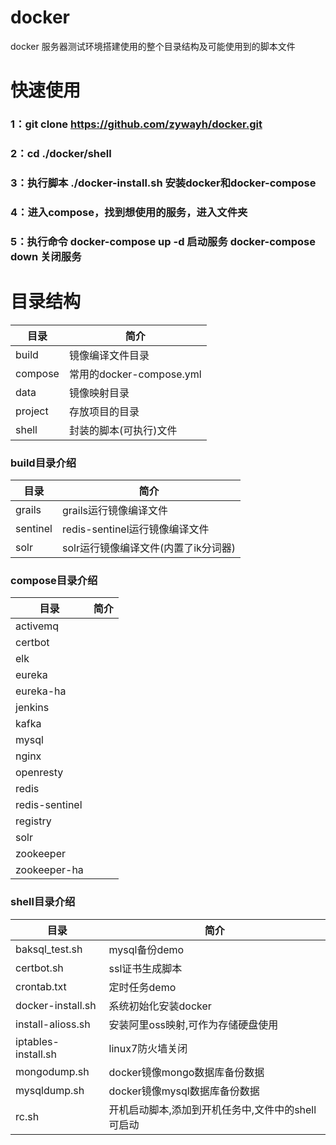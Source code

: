 # docker
docker 服务器测试环境搭建使用的整个目录结构及可能使用到的脚本文件

# 快速使用
### 1：git clone https://github.com/zywayh/docker.git
### 2：cd ./docker/shell
### 3：执行脚本  ./docker-install.sh  安装docker和docker-compose
### 4：进入compose，找到想使用的服务，进入文件夹
### 5：执行命令 docker-compose up -d 启动服务   docker-compose down 关闭服务

# 目录结构
目录|简介
---|---
build|镜像编译文件目录
compose|常用的docker-compose.yml
data|镜像映射目录
project|存放项目的目录
shell|封装的脚本(可执行)文件

### build目录介绍
目录|简介
---|---
grails|grails运行镜像编译文件
sentinel|redis-sentinel运行镜像编译文件
solr|solr运行镜像编译文件(内置了ik分词器)

### compose目录介绍
目录|简介
---|---
activemq|
certbot|
elk|
eureka|
eureka-ha|
jenkins|
kafka|
mysql|
nginx|
openresty|
redis|
redis-sentinel|
registry|
solr|
zookeeper|
zookeeper-ha|

### shell目录介绍
目录|简介
---|---
baksql_test.sh|mysql备份demo
certbot.sh|ssl证书生成脚本
crontab.txt|定时任务demo
docker-install.sh|系统初始化安装docker
install-alioss.sh|安装阿里oss映射,可作为存储硬盘使用
iptables-install.sh|linux7防火墙关闭
mongodump.sh|docker镜像mongo数据库备份数据
mysqldump.sh|docker镜像mysql数据库备份数据
rc.sh|开机启动脚本,添加到开机任务中,文件中的shell可启动



